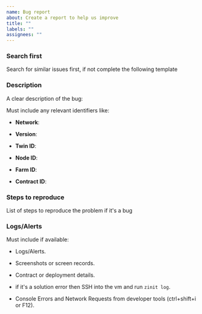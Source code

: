 ```yaml
---
name: Bug report
about: Create a report to help us improve
title: ""
labels: ""
assignees: ""
---
```


### Search first

Search for similar issues first, if not complete the following template

### Description

A clear description of the bug:

Must include any relevant identifiers like:

- **Network**:

- **Version**:

- **Twin ID**:

- **Node ID**:

- **Farm ID**:

- **Contract ID**:

### Steps to reproduce

List of steps to reproduce the problem if it's a bug

### Logs/Alerts

Must include if available:

- Logs/Alerts.

- Screenshots or screen records.

- Contract or deployment details.
- if it's a solution error then SSH into the vm and run `zinit log`.
- Console Errors and Network Requests from developer tools (ctrl+shift+i or F12).
